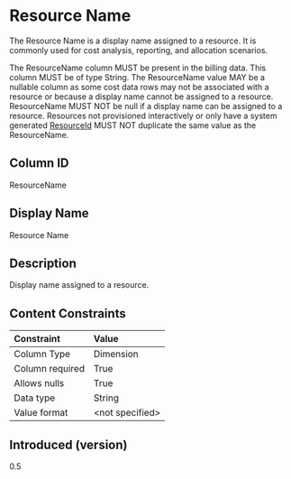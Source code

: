 # Resource Name

The Resource Name is a display name assigned to a resource. It is commonly used for cost analysis, reporting, and
allocation scenarios.

The ResourceName column MUST be present in the billing data. This column MUST be of type String. The ResourceName value
MAY be a nullable column as some cost data rows may not be associated with a resource or because a display name cannot
be assigned to a resource. ResourceName MUST NOT be null if a display name can be assigned to a resource. Resources not
provisioned interactively or only have a system generated [ResourceId](#resourceid) MUST NOT duplicate the same value as the ResourceName.

## Column ID

ResourceName

## Display Name

Resource Name

## Description

Display name assigned to a resource.

## Content Constraints

|    Constraint   |      Value      |
|:----------------|:----------------|
| Column Type     | Dimension       |
| Column required | True            |
| Allows nulls    | True            |
| Data type       | String          |
| Value format    | \<not specified> |

## Introduced (version)

0.5
